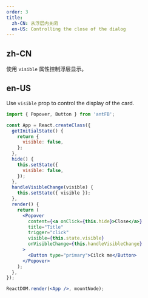 ```yaml
---
order: 3
title:
  zh-CN: 从浮层内关闭
  en-US: Controlling the close of the dialog
---
```


## zh-CN

使用 `visible` 属性控制浮层显示。

## en-US

Use `visible` prop to control the display of the card.

````jsx
import { Popover, Button } from 'antFB';

const App = React.createClass({
  getInitialState() {
    return {
      visible: false,
    };
  },
  hide() {
    this.setState({
      visible: false,
    });
  },
  handleVisibleChange(visible) {
    this.setState({ visible });
  },
  render() {
    return (
      <Popover
        content={<a onClick={this.hide}>Close</a>}
        title="Title"
        trigger="click"
        visible={this.state.visible}
        onVisibleChange={this.handleVisibleChange}
      >
        <Button type="primary">Cilck me</Button>
      </Popover>
    );
  },
});

ReactDOM.render(<App />, mountNode);
````
